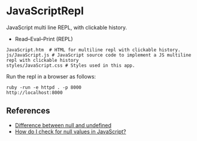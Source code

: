 # JavaScriptRepl
JavaScript multi line REPL, with clickable history.
+ Read–Eval–Print (REPL)

```
JavaScript.htm  # HTML for multiline repl with clickable history.
js/JavaScript.js # JavaScript source code to implement a JS multiline repl with clickable history
styles/JavaScript.css # Styles used in this app.
```

Run the repl in a browser as follows:
```
ruby -run -e httpd . -p 8000
http://localhost:8000
```

## References
+ [Difference between null and undefined](https://developer.mozilla.org/en/docs/Web/JavaScript/Reference/Global_Objects/null)
+ [How do I check for null values in JavaScript?](http://stackoverflow.com/questions/6003884/how-do-i-check-for-null-values-in-javascript)
